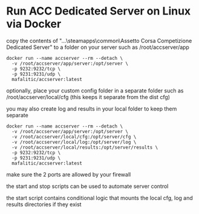 # Run ACC Dedicated Server on Linux via Docker

copy the contents of "...\steamapps\common\Assetto Corsa Competizione Dedicated Server"
to a folder on your server such as /root/accserver/app

```
docker run --name accserver --rm --detach \
  -v /root/accserver/app/server:/opt/server \
  -p 9232:9232/tcp \
  -p 9231:9231/udp \
  mafalitic/accserver:latest
```

optionally, place your custom config folder in a separate folder such as
/root/accserver/local/cfg (this keeps it separate from the dist cfg)

you may also create log and results in your local folder to keep them separate

```
docker run --name accserver --rm --detach \
  -v /root/accserver/app/server:/opt/server \
  -v /root/accserver/local/cfg:/opt/server/cfg \
  -v /root/accserver/local/log:/opt/server/log \
  -v /root/accserver/local/results:/opt/server/results \
  -p 9232:9232/tcp \
  -p 9231:9231/udp \
  mafalitic/accserver:latest
```

make sure the 2 ports are allowed by your firewall

the start and stop scripts can be used to automate server control

the start script contains conditional logic that mounts the local cfg, log and results
directories if they exist

